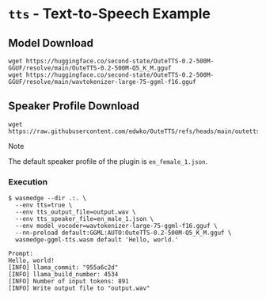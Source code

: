 # `tts` - Text-to-Speech Example

## Model Download

```console
wget https://huggingface.co/second-state/OuteTTS-0.2-500M-GGUF/resolve/main/OuteTTS-0.2-500M-Q5_K_M.gguf
wget https://huggingface.co/second-state/OuteTTS-0.2-500M-GGUF/resolve/main/wavtokenizer-large-75-ggml-f16.gguf
```

## Speaker Profile Download

```console
wget https://raw.githubusercontent.com/edwko/OuteTTS/refs/heads/main/outetts/version/v1/default_speakers/en_male_1.json
```

> [!NOTE]
> The default speaker profile of the plugin is `en_female_1.json`.

### Execution

```console
$ wasmedge --dir .:. \
  --env tts=true \
  --env tts_output_file=output.wav \
  --env tts_speaker_file=en_male_1.json \
  --env model_vocoder=wavtokenizer-large-75-ggml-f16.gguf \
  --nn-preload default:GGML:AUTO:OuteTTS-0.2-500M-Q5_K_M.gguf \
  wasmedge-ggml-tts.wasm default 'Hello, world.'

Prompt:
Hello, world!
[INFO] llama_commit: "955a6c2d"
[INFO] llama_build_number: 4534
[INFO] Number of input tokens: 891
[INFO] Write output file to "output.wav"
```

